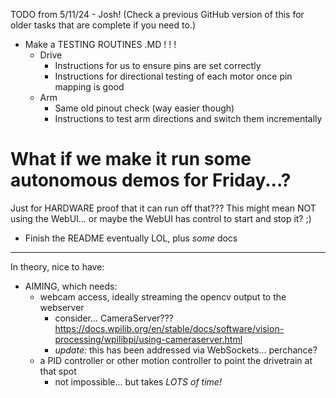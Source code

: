 TODO from 5/11/24 - Josh!
  (Check a previous GitHub version of this for older tasks that are complete if you need to.)

- Make a TESTING ROUTINES .MD ! ! !
  - Drive
    - Instructions for us to ensure pins are set correctly
    - Instructions for directional testing of each motor once pin mapping is good
  - Arm
    - Same old pinout check (way easier though)
    - Instructions to test arm directions and switch them incrementally


# What if we make it run some autonomous demos for Friday...?
Just for HARDWARE proof that it can run off that???
This might mean NOT using the WebUI... or maybe the WebUI has control to start and stop it? ;)

- Finish the README eventually LOL, plus *some* docs

---
In theory, nice to have:
  - AIMING, which needs:
    - webcam access, ideally streaming the opencv output to the webserver
      - consider... CameraServer??? https://docs.wpilib.org/en/stable/docs/software/vision-processing/wpilibpi/using-cameraserver.html
      - *update:* this has been addressed via WebSockets... perchance?
    - a PID controller or other motion controller to point the drivetrain at that spot
      - not impossible... but takes *LOTS of time!*